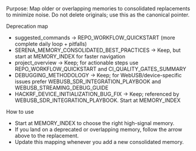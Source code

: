 Purpose: Map older or overlapping memories to consolidated replacements to minimize noise. Do not delete originals; use this as the canonical pointer.

Deprecation map

- suggested_commands → REPO_WORKFLOW_QUICKSTART (more complete daily loop + pitfalls)
- SERENA_MEMORY_CONSOLIDATED_BEST_PRACTICES → Keep, but start at MEMORY_INDEX for faster navigation
- project_overview → Keep; for actionable steps use REPO_WORKFLOW_QUICKSTART and CI_QUALITY_GATES_SUMMARY
- DEBUGGING_METHODOLOGY → Keep; for WebUSB/device-specific issues prefer WEBUSB_SDR_INTEGRATION_PLAYBOOK and WEBUSB_STREAMING_DEBUG_GUIDE
- HACKRF_DEVICE_INITIALIZATION_BUG_FIX → Keep; referenced by WEBUSB_SDR_INTEGRATION_PLAYBOOK. Start at MEMORY_INDEX

How to use

- Start at MEMORY_INDEX to choose the right high-signal memory.
- If you land on a deprecated or overlapping memory, follow the arrow above to the replacement.
- Update this mapping whenever you add a new consolidated memory.
